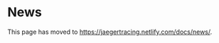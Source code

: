 # News

This page has moved to https://jaegertracing.netlify.com/docs/news/.

<script type="text/javascript">
    to_netlify('https://jaegertracing.netlify.com/docs/news/');
</script>
